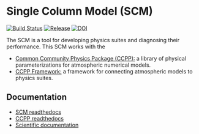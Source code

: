 # Single Column Model (SCM)

[![Build Status](https://github.com/NCAR/ccpp-scm/actions/workflows/ci_scm_ccpp_prebuild.yml/badge.svg?branch=main)](https://github.com/NCAR/ccpp-scm/actions/workflows/ci_scm_ccpp_prebuild.yml)
[![Release](https://img.shields.io/github/release/NCAR/ccpp-scm.svg)](https://github.com/NCAR/ccpp-scm/releases/latest)
[![DOI](https://zenodo.org/badge/DOI/10.5281/zenodo.13156711.svg)](https://doi.org/10.5281/zenodo.13156711)
<!-- v7.0.0 [![DOI](https://zenodo.org/badge/DOI/10.5281/zenodo.13738129.svg)](https://doi.org/10.5281/zenodo.13738129) -->

The SCM is a tool for developing physics suites and diagnosing their performance. This SCM works with the
- [Common Community Physics Package (CCPP):](https://github.com/NCAR/ccpp-physics) a library of physical parameterizations for atmospheric numerical models.
- [CCPP Framework:](https://github.com/NCAR/ccpp-framework) a framework for connecting atmospheric models to physics suites.

## Documentation
- [SCM readthedocs](https://ccpp-scm.readthedocs.io/en/v7.0.0/)
- [CCPP readthedocs](https://ccpp-techdoc.readthedocs.io/en/v7.0.0/)
- [Scientific documentation](https://dtcenter.ucar.edu/GMTB/v7.0.0/sci_doc/index.html)
